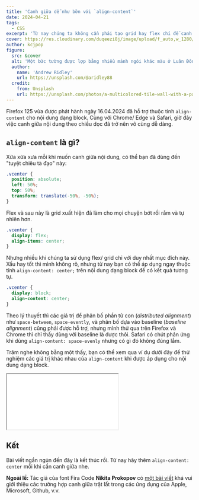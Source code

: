 ```yaml
---
title: 'Canh giữa dễ như bỡn với `align-content`'
date: 2024-04-21
tags:
  - CSS
excerpt: 'Từ nay chúng ta không cần phải tạo grid hay flex chỉ để canh giữa theo trục dọc nữa.'
cover: https://res.cloudinary.com/duqeezi8j/image/upload/f_auto,w_1280/v1713697136/ehkoo/photo-1458682625221-3a45f8a844c7.jpg
author: kcjpop
figure:
  src: &cover
  alt: 'Một bức tường được lợp bằng nhiều mảnh ngói khác màu ở Luân Đôn, Vương quốc Anh'
  author:
    name: 'Andrew Ridley'
    url: https://unsplash.com/@aridley88
  credit:
    from: Unsplash
    url: https://unsplash.com/photos/a-multicolored-tile-wall-with-a-pattern-of-small-squares-jR4Zf-riEjI
---
```


Firefox 125 vừa được phát hành ngày 16.04.2024 đã hỗ trợ thuộc tính `align-content` cho nội dung dạng block. Cùng với Chrome/ Edge và Safari, giờ đây việc canh giữa nội dung theo chiều dọc đã trở nên vô cùng dễ dàng.

## `align-content` là gì?

Xửa xừa xưa mỗi khi muốn canh giữa nội dung, có thể bạn đã dùng đến "tuyệt chiêu tà đạo" này:

```css
.vcenter {
  position: absolute;
  left: 50%;
  top: 50%;
  transform: translate(-50%, -50%);
}
```

Flex và sau này là grid xuất hiện đã làm cho mọi chuyện bớt rối rắm và tự nhiên hơn.

```css
.vcenter {
  display: flex;
  align-items: center;
}
```

Nhưng nhiều khi chúng ta sử dụng flex/ grid chỉ với duy nhất mục đích này. Xấu hay tốt thì mình không rõ, nhưng từ nay bạn có thể áp dụng ngay thuộc tính `align-content: center;` trên nội dung dạng block để có kết quả tương tự.

```css
.vcenter {
  display: block;
  align-content: center;
}
```

Theo lý thuyết thì các giá trị để phân bố phần tử con (_distributed alignment_) như `space-between`, `space-evently`, và phân bố dựa vào baseline (_baseline alignment_) cũng phải được hỗ trợ, nhưng mình thử qua trên Firefox và Chrome thì chỉ thấy dùng với baseline là được thôi. Safari có chút phản ứng khi dùng `align-content: space-evenly` nhưng có gì đó không đúng lắm.

Trăm nghe không bằng một thấy, bạn có thể xem qua ví dụ dưới đây để thử nghiệm các giá trị khác nhau của `align-content` khi được áp dụng cho nội dung dạng block.

<browser-window flush>
    <iframe src="/demo/align-content/index.html"></iframe>
</browser-window>

## Kết

Bài viết ngắn ngủn đến đây là kết thúc rồi. Từ nay hãy thêm `align-content: center` mỗi khi cần canh giữa nhe.

**Ngoài lề:** Tác giả của font Fira Code **Nikita Prokopov** có [một bài viết](https://tonsky.me/blog/centering/) khá vui giới thiệu các trường hợp canh giữa trật lất trong các ứng dụng của Apple, Microsoft, Github, v.v.
